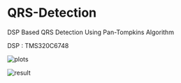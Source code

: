 # QRS-Detection
DSP Based QRS Detection Using Pan-Tompkins Algorithm

DSP : TMS320C6748

![plots](https://github.com/user-attachments/assets/d78c68ed-b687-4f56-a153-13b358acd7be)

![result](https://github.com/user-attachments/assets/e1b33f15-50ad-403b-8510-58a082cff2fb)
